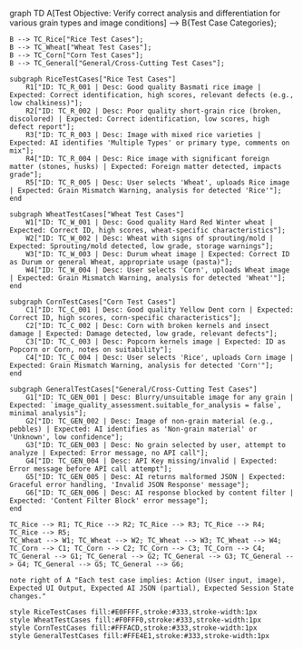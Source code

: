 graph TD
    A[Test Objective: Verify correct analysis and differentiation for various grain types and image conditions] --> B{Test Case Categories};

    B --> TC_Rice["Rice Test Cases"];
    B --> TC_Wheat["Wheat Test Cases"];
    B --> TC_Corn["Corn Test Cases"];
    B --> TC_General["General/Cross-Cutting Test Cases"];

    subgraph RiceTestCases["Rice Test Cases"]
        R1["ID: TC_R_001 | Desc: Good quality Basmati rice image | Expected: Correct identification, high scores, relevant defects (e.g., low chalkiness)"];
        R2["ID: TC_R_002 | Desc: Poor quality short-grain rice (broken, discolored) | Expected: Correct identification, low scores, high defect report"];
        R3["ID: TC_R_003 | Desc: Image with mixed rice varieties | Expected: AI identifies 'Multiple Types' or primary type, comments on mix"];
        R4["ID: TC_R_004 | Desc: Rice image with significant foreign matter (stones, husks) | Expected: Foreign matter detected, impacts grade"];
        R5["ID: TC_R_005 | Desc: User selects 'Wheat', uploads Rice image | Expected: Grain Mismatch Warning, analysis for detected 'Rice'"];
    end

    subgraph WheatTestCases["Wheat Test Cases"]
        W1["ID: TC_W_001 | Desc: Good quality Hard Red Winter wheat | Expected: Correct ID, high scores, wheat-specific characteristics"];
        W2["ID: TC_W_002 | Desc: Wheat with signs of sprouting/mold | Expected: Sprouting/mold detected, low grade, storage warnings"];
        W3["ID: TC_W_003 | Desc: Durum wheat image | Expected: Correct ID as Durum or general Wheat, appropriate usage (pasta)"];
        W4["ID: TC_W_004 | Desc: User selects 'Corn', uploads Wheat image | Expected: Grain Mismatch Warning, analysis for detected 'Wheat'"];
    end

    subgraph CornTestCases["Corn Test Cases"]
        C1["ID: TC_C_001 | Desc: Good quality Yellow Dent corn | Expected: Correct ID, high scores, corn-specific characteristics"];
        C2["ID: TC_C_002 | Desc: Corn with broken kernels and insect damage | Expected: Damage detected, low grade, relevant defects"];
        C3["ID: TC_C_003 | Desc: Popcorn kernels image | Expected: ID as Popcorn or Corn, notes on suitability"];
        C4["ID: TC_C_004 | Desc: User selects 'Rice', uploads Corn image | Expected: Grain Mismatch Warning, analysis for detected 'Corn'"];
    end
    
    subgraph GeneralTestCases["General/Cross-Cutting Test Cases"]
        G1["ID: TC_GEN_001 | Desc: Blurry/unsuitable image for any grain | Expected: `image_quality_assessment.suitable_for_analysis = false`, minimal analysis"];
        G2["ID: TC_GEN_002 | Desc: Image of non-grain material (e.g., pebbles) | Expected: AI identifies as 'Non-grain material' or 'Unknown', low confidence"];
        G3["ID: TC_GEN_003 | Desc: No grain selected by user, attempt to analyze | Expected: Error message, no API call"];
        G4["ID: TC_GEN_004 | Desc: API Key missing/invalid | Expected: Error message before API call attempt"];
        G5["ID: TC_GEN_005 | Desc: AI returns malformed JSON | Expected: Graceful error handling, 'Invalid JSON Response' message"];
        G6["ID: TC_GEN_006 | Desc: AI response blocked by content filter | Expected: 'Content Filter Block' error message"];
    end

    TC_Rice --> R1; TC_Rice --> R2; TC_Rice --> R3; TC_Rice --> R4; TC_Rice --> R5;
    TC_Wheat --> W1; TC_Wheat --> W2; TC_Wheat --> W3; TC_Wheat --> W4;
    TC_Corn --> C1; TC_Corn --> C2; TC_Corn --> C3; TC_Corn --> C4;
    TC_General --> G1; TC_General --> G2; TC_General --> G3; TC_General --> G4; TC_General --> G5; TC_General --> G6;

    note right of A "Each test case implies: Action (User input, image), Expected UI Output, Expected AI JSON (partial), Expected Session State changes."

    style RiceTestCases fill:#E0FFFF,stroke:#333,stroke-width:1px
    style WheatTestCases fill:#F0FFF0,stroke:#333,stroke-width:1px
    style CornTestCases fill:#FFFACD,stroke:#333,stroke-width:1px
    style GeneralTestCases fill:#FFE4E1,stroke:#333,stroke-width:1px

